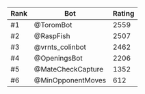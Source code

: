 Rank|Bot|Rating
---|---|---
#1|@ToromBot|2559
#2|@RaspFish|2507
#3|@vrnts_colinbot|2462
#4|@OpeningsBot|2206
#5|@MateCheckCapture|1352
#6|@MinOpponentMoves|612
